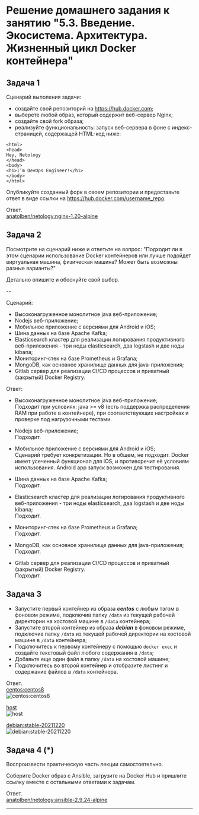 
# Решение домашнего задания к занятию "5.3. Введение. Экосистема. Архитектура. Жизненный цикл Docker контейнера"

## Задача 1

Сценарий выполения задачи:

- создайте свой репозиторий на https://hub.docker.com;
- выберете любой образ, который содержит веб-сервер Nginx;
- создайте свой fork образа;
- реализуйте функциональность:
запуск веб-сервера в фоне с индекс-страницей, содержащей HTML-код ниже:
```
<html>
<head>
Hey, Netology
</head>
<body>
<h1>I’m DevOps Engineer!</h1>
</body>
</html>
```
Опубликуйте созданный форк в своем репозитории и предоставьте ответ в виде ссылки на https://hub.docker.com/username_repo.

Ответ.  
[anatolben/netology:nginx-1.20-alpine](https://hub.docker.com/layers/anatolben/netology/nginx-1.20-alpine/images/sha256-6363f02ce048392fd601d0d81dcc776b1d3a5bef212fe5b43a9cf2ae64440263?context=explore)  

## Задача 2

Посмотрите на сценарий ниже и ответьте на вопрос:
"Подходит ли в этом сценарии использование Docker контейнеров или лучше подойдет виртуальная машина, физическая машина? Может быть возможны разные варианты?"

Детально опишите и обоснуйте свой выбор.

--

Сценарий:

- Высоконагруженное монолитное java веб-приложение;
- Nodejs веб-приложение;
- Мобильное приложение c версиями для Android и iOS;
- Шина данных на базе Apache Kafka;
- Elasticsearch кластер для реализации логирования продуктивного веб-приложения - три ноды elasticsearch, два logstash и две ноды kibana;
- Мониторинг-стек на базе Prometheus и Grafana;
- MongoDB, как основное хранилище данных для java-приложения;
- Gitlab сервер для реализации CI/CD процессов и приватный (закрытый) Docker Registry.

Ответ:

- Высоконагруженное монолитное java веб-приложение;  
Подходит при условиях: java >= v8 (есть поддержка распределения RAM при работе в контейнере), при соответствующих настройках и проверке под нагрузочными тестами.    

- Nodejs веб-приложение;  
Подходит.  

- Мобильное приложение c версиями для Android и iOS;  
Сценарий требует конкретизации. Но в общем, не подходит. Docker имеет усеченный функционал для iOS, и противоречит её условиям использования. Android app запуск возможен для тестирования.  

- Шина данных на базе Apache Kafka;  
Подходит.  

- Elasticsearch кластер для реализации логирования продуктивного веб-приложения - три ноды elasticsearch, два logstash и две ноды kibana;  
Подходит.  

- Мониторинг-стек на базе Prometheus и Grafana;  
Подходит.  

- MongoDB, как основное хранилище данных для java-приложения;  
Подходит.  

- Gitlab сервер для реализации CI/CD процессов и приватный (закрытый) Docker Registry.  
Подходит.  

## Задача 3

- Запустите первый контейнер из образа ***centos*** c любым тэгом в фоновом режиме, подключив папку ```/data``` из текущей рабочей директории на хостовой машине в ```/data``` контейнера;
- Запустите второй контейнер из образа ***debian*** в фоновом режиме, подключив папку ```/data``` из текущей рабочей директории на хостовой машине в ```/data``` контейнера;
- Подключитесь к первому контейнеру с помощью ```docker exec``` и создайте текстовый файл любого содержания в ```/data```;
- Добавьте еще один файл в папку ```/data``` на хостовой машине;
- Подключитесь во второй контейнер и отобразите листинг и содержание файлов в ```/data``` контейнера.

Ответ.  
[centos:centos8](https://i.imgur.com/lfzXGtR.png)  
![centos:centos8](https://i.imgur.com/lfzXGtR.png)  

[host](https://i.imgur.com/bAbLakU.png)  
![host](https://i.imgur.com/bAbLakU.png)  

[debian:stable-20211220](https://i.imgur.com/nfFx0KF.png)  
![debian:stable-20211220](https://i.imgur.com/nfFx0KF.png)  

## Задача 4 (*)

Воспроизвести практическую часть лекции самостоятельно.

Соберите Docker образ с Ansible, загрузите на Docker Hub и пришлите ссылку вместе с остальными ответами к задачам.

Ответ.  
[anatolben/netology:ansible-2.9.24-alpine](https://hub.docker.com/layers/anatolben/netology/ansible-2.9.24-alpine/images/sha256-539ad5e32bb1757ae653dd2c9c1c0020a51873fca68bf1024362b8ce14083b1d?context=explore)  

---
